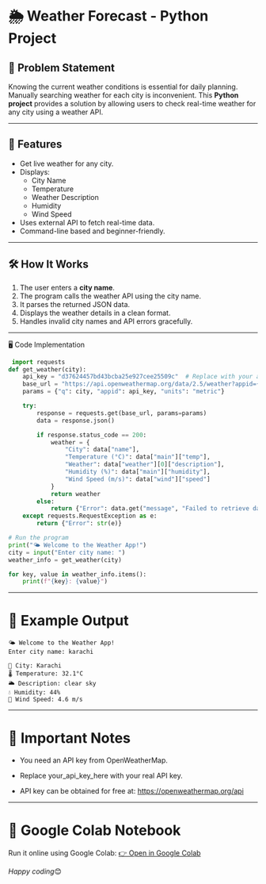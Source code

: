 # 🌦️ Weather Forecast - Python Project

## 📌 Problem Statement
Knowing the current weather conditions is essential for daily planning. Manually searching weather for each city is inconvenient. This **Python project** provides a solution by allowing users to check real-time weather for any city using a weather API.

---

## 🎯 Features
- Get live weather for any city.
- Displays:
  - City Name
  - Temperature
  - Weather Description
  - Humidity
  - Wind Speed
- Uses external API to fetch real-time data.
- Command-line based and beginner-friendly.

---

## 🛠️ How It Works
1. The user enters a **city name**.
2. The program calls the weather API using the city name.
3. It parses the returned JSON data.
4. Displays the weather details in a clean format.
5. Handles invalid city names and API errors gracefully.

---
🖥️ Code Implementation
```python
 import requests
def get_weather(city):
    api_key = "d37624457bd43bcba25e927cee25509c"  # Replace with your actual API key from OpenWeatherMap
    base_url = "https://api.openweathermap.org/data/2.5/weather?appid={}".format(api_key)
    params = {"q": city, "appid": api_key, "units": "metric"}

    try:
        response = requests.get(base_url, params=params)
        data = response.json()

        if response.status_code == 200:
            weather = {
                "City": data["name"],
                "Temperature (°C)": data["main"]["temp"],
                "Weather": data["weather"][0]["description"],
                "Humidity (%)": data["main"]["humidity"],
                "Wind Speed (m/s)": data["wind"]["speed"]
            }
            return weather
        else:
            return {"Error": data.get("message", "Failed to retrieve data")}
    except requests.RequestException as e:
        return {"Error": str(e)}

# Run the program
print("🌤️ Welcome to the Weather App!")
city = input("Enter city name: ")
weather_info = get_weather(city)

for key, value in weather_info.items():
    print(f"{key}: {value}")
```

---
# 🧪 Example Output
```
🌤️ Welcome to the Weather App!
Enter city name: karachi

📍 City: Karachi
🌡️ Temperature: 32.1°C
🌥️ Description: clear sky
💧 Humidity: 44%
💨 Wind Speed: 4.6 m/s
```
---
# 🔐 Important Notes

- You need an API key from OpenWeatherMap.

- Replace your_api_key_here with your real API key.

- API key can be obtained for free at: https://openweathermap.org/api 
---
 # 🔗 Google Colab Notebook

Run it online using Google Colab:
[👉 Open in Google Colab](https://colab.research.google.com/drive/1wfRn2KniUy0UkR3Hb5KlzKoEgoR658_8?usp=sharing)

*Happy coding*😊


